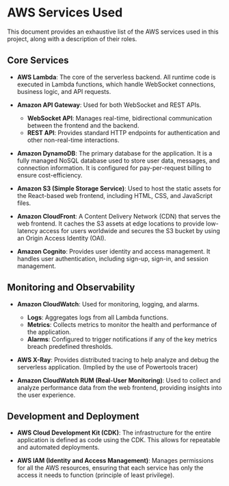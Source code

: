 # AWS Services Used

This document provides an exhaustive list of the AWS services used in this project, along with a description of their roles.

## Core Services

-   **AWS Lambda**: The core of the serverless backend. All runtime code is executed in Lambda functions, which handle WebSocket connections, business logic, and API requests.

-   **Amazon API Gateway**: Used for both WebSocket and REST APIs.
    -   **WebSocket API**: Manages real-time, bidirectional communication between the frontend and the backend.
    -   **REST API**: Provides standard HTTP endpoints for authentication and other non-real-time interactions.

-   **Amazon DynamoDB**: The primary database for the application. It is a fully managed NoSQL database used to store user data, messages, and connection information. It is configured for pay-per-request billing to ensure cost-efficiency.

-   **Amazon S3 (Simple Storage Service)**: Used to host the static assets for the React-based web frontend, including HTML, CSS, and JavaScript files.

-   **Amazon CloudFront**: A Content Delivery Network (CDN) that serves the web frontend. It caches the S3 assets at edge locations to provide low-latency access for users worldwide and secures the S3 bucket by using an Origin Access Identity (OAI).

-   **Amazon Cognito**: Provides user identity and access management. It handles user authentication, including sign-up, sign-in, and session management.

## Monitoring and Observability

-   **Amazon CloudWatch**: Used for monitoring, logging, and alarms.
    -   **Logs**: Aggregates logs from all Lambda functions.
    -   **Metrics**: Collects metrics to monitor the health and performance of the application.
    -   **Alarms**: Configured to trigger notifications if any of the key metrics breach predefined thresholds.

-   **AWS X-Ray**: Provides distributed tracing to help analyze and debug the serverless application. (Implied by the use of Powertools tracer)

-   **Amazon CloudWatch RUM (Real-User Monitoring)**: Used to collect and analyze performance data from the web frontend, providing insights into the user experience.

## Development and Deployment

-   **AWS Cloud Development Kit (CDK)**: The infrastructure for the entire application is defined as code using the CDK. This allows for repeatable and automated deployments.

-   **AWS IAM (Identity and Access Management)**: Manages permissions for all the AWS resources, ensuring that each service has only the access it needs to function (principle of least privilege).
